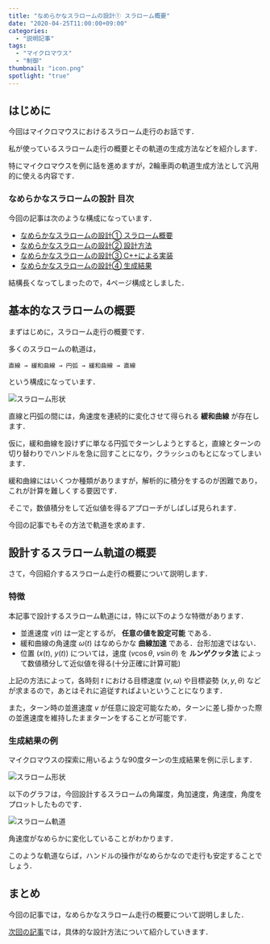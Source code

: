 ```yaml
---
title: "なめらかなスラロームの設計① スラローム概要"
date: "2020-04-25T11:00:00+09:00"
categories:
  - "説明記事"
tags:
  - "マイクロマウス"
  - "制御"
thumbnail: "icon.png"
spotlight: "true"
---
```


## はじめに

今回はマイクロマウスにおけるスラローム走行のお話です．

私が使っているスラローム走行の概要とその軌道の生成方法などを紹介します．

特にマイクロマウスを例に話を進めますが，2輪車両の軌道生成方法として汎用的に使える内容です．

<!--more-->

### なめらかなスラロームの設計 目次

今回の記事は次のような構成になっています．

- [なめらかなスラロームの設計① スラローム概要](/posts/2020-04-25-slalom-trajectory-1/)
- [なめらかなスラロームの設計② 設計方法](/posts/2020-04-25-slalom-trajectory-2/)
- [なめらかなスラロームの設計③ C++による実装](/posts/2020-04-25-slalom-trajectory-3/)
- [なめらかなスラロームの設計④ 生成結果](/posts/2020-04-25-slalom-trajectory-4/)

結構長くなってしまったので，4ページ構成としました．

## 基本的なスラロームの概要

まずはじめに，スラローム走行の概要です．

多くのスラロームの軌道は，

    直線 → 緩和曲線 → 円弧 → 緩和曲線 → 直線

という構成になっています．

![スラローム形状](slalom_xy.svg)

直線と円弧の間には，角速度を連続的に変化させて得られる **緩和曲線** が存在します．

仮に，緩和曲線を設けずに単なる円弧でターンしようとすると，直線とターンの切り替わりでハンドルを急に回すことになり，クラッシュのもとになってしまいます．

緩和曲線にはいくつか種類がありますが，解析的に積分をするのが困難であり，これが計算を難しくする要因です．

そこで，数値積分をして近似値を得るアプローチがしばしば見られます．

今回の記事でもその方法で軌道を求めます．

## 設計するスラローム軌道の概要

さて，今回紹介するスラローム走行の概要について説明します．

### 特徴

本記事で設計するスラローム軌道には，特に以下のような特徴があります．

- 並進速度 $v(t)$ は一定とするが， **任意の値を設定可能** である．
- 緩和曲線の角速度 $\omega(t)$ はなめらかな **曲線加速** である．台形加速ではない．
- 位置 $(x(t),~y(t))$ については，速度 $(v\cos\theta,~v\sin\theta)$ を **ルンゲクッタ法** によって数値積分して近似値を得る(十分正確に計算可能)

上記の方法によって，各時刻 $t$ における目標速度 $(v,\omega)$ や目標姿勢 $(x,y,\theta)$ などが求まるので，あとはそれに追従すればよいということになります．

また，ターン時の並進速度 $v$ が任意に設定可能なため，ターンに差し掛かった際の並進速度を維持したままターンをすることが可能です．

### 生成結果の例

マイクロマウスの探索に用いるような90度ターンの生成結果を例に示します．

![スラローム形状](slalom_xy.svg)

以下のグラフは，今回設計するスラロームの角躍度，角加速度，角速度，角度をプロットしたものです．

![スラローム軌道](slalom_t.svg)

角速度がなめらかに変化していることがわかります．

このような軌道ならば，ハンドルの操作がなめらかなので走行も安定することでしょう．

## まとめ

今回の記事では，なめらかなスラローム走行の概要について説明しました．

[次回の記事](/posts/2020-04-25-slalom-trajectory-2/)では，具体的な設計方法について紹介していきます．

<script type="text/x-mathjax-config">
    MathJax.Hub.Config({tex2jax: {inlineMath: [['$','$'], ['\\(','\\)']]}});
</script>
